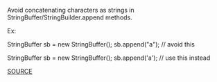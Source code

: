 Avoid concatenating characters as strings in StringBuffer/StringBuilder.append methods.

Ex:

StringBuffer sb = new StringBuffer();
sb.append("a");		 // avoid this

StringBuffer sb = new StringBuffer();
sb.append('a');		// use this instead

[SOURCE](https://pmd.github.io/pmd-5.3.3/pmd-java/rules/java/strings.html#AppendCharacterWithChar)
